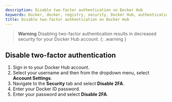 ```yaml
---
description: Disable two-factor authentication on Docker Hub
keywords: Docker, docker, registry, security, Docker Hub, authentication, two-factor authentication
title: Disable two-factor authentication on Docker Hub
---
```


> **Warning**
> Disabling two-factor authentication results in decreased security for your
> Docker Hub account.
{: .warning }

## Disable two-factor authentication
1. Sign in to your Docker Hub account. 
2. Select your username and then from the dropdown menu, select **Account Settings**.
3. Navigate to the **Security** tab and select **Disable 2FA**.
4. Enter your Docker ID password. 
5. Enter your password and select **Disable 2FA**.


